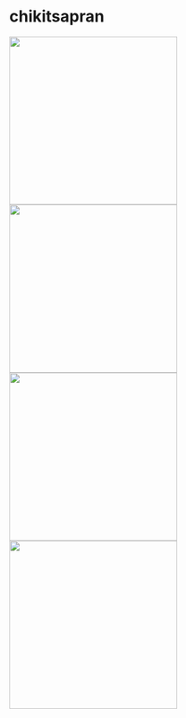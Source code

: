 # chikitsapran

<img src="https://github.com/ShaanAgarwal/Chikitsa-Pran/assets/84124090/02ebc0d5-8360-4b03-87a3-657248c73b3e" width="300" />
<img src="https://github.com/ShaanAgarwal/Chikitsa-Pran/assets/84124090/c502f16e-fed3-4347-9539-7791e36e915e" width="300" />
<img src="https://github.com/ShaanAgarwal/Chikitsa-Pran/assets/84124090/23ce7769-0d1d-450e-948a-cbb5358f6ef3" width="300" />
<img src="https://github.com/ShaanAgarwal/Chikitsa-Pran/assets/84124090/6af516b9-b62e-42b9-af88-bdb4b5252b57" width="300" />